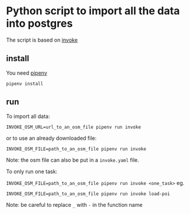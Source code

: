 # Python script to import all the data into postgres

The script is based on [invoke](https://github.com/pyinvoke/)

## install

You need [pipenv](https://github.com/pypa/pipenv)

`pipenv install`

## run

To import all data:

`INVOKE_OSM_URL=url_to_an_osm_file pipenv run invoke`

or to use an already downloaded file:

`INVOKE_OSM_FILE=path_to_an_osm_file pipenv run invoke`

Note:
the osm file can also be put in a `invoke.yaml` file.

To only run one task:

`INVOKE_OSM_FILE=path_to_an_osm_file pipenv run invoke <one_task>`
eg.

`INVOKE_OSM_FILE=path_to_an_osm_file pipenv run invoke load-poi`

Note: be careful to replace `_` with `-` in the function name
